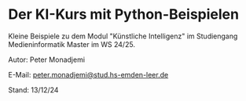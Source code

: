﻿# Der KI-Kurs mit Python-Beispielen

Kleine Beispiele zu dem Modul "Künstliche Intelligenz" im Studiengang Medieninformatik Master im WS 24/25.

Autor: Peter Monadjemi

E-Mail: peter.monadjemi@stud.hs-emden-leer.de

Stand: 13/12/24
